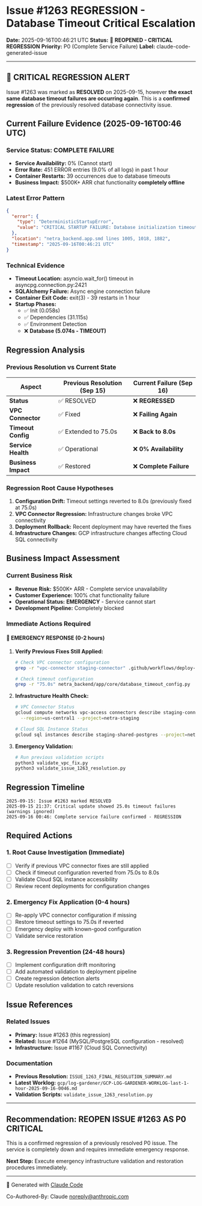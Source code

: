 # Issue #1263 REGRESSION - Database Timeout Critical Escalation

**Date:** 2025-09-16T00:46:21 UTC
**Status:** 🚨 **REOPENED - CRITICAL REGRESSION**
**Priority:** P0 (Complete Service Failure)
**Label:** claude-code-generated-issue

---

## 🚨 CRITICAL REGRESSION ALERT

Issue #1263 was marked as **RESOLVED** on 2025-09-15, however **the exact same database timeout failures are occurring again**. This is a **confirmed regression** of the previously resolved database connectivity issue.

## Current Failure Evidence (2025-09-16T00:46 UTC)

### Service Status: **COMPLETE FAILURE**
- **Service Availability:** 0% (Cannot start)
- **Error Rate:** 451 ERROR entries (9.0% of all logs) in past 1 hour
- **Container Restarts:** 39 occurrences due to database timeouts
- **Business Impact:** $500K+ ARR chat functionality **completely offline**

### Latest Error Pattern
```json
{
  "error": {
    "type": "DeterministicStartupError",
    "value": "CRITICAL STARTUP FAILURE: Database initialization timeout after 8.0s in staging environment. This may indicate Cloud SQL connection issues. Check POSTGRES_HOST configuration and Cloud SQL instance accessibility."
  },
  "location": "netra_backend.app.smd lines 1005, 1018, 1882",
  "timestamp": "2025-09-16T00:46:21 UTC"
}
```

### Technical Evidence
- **Timeout Location:** asyncio.wait_for() timeout in asyncpg.connection.py:2421
- **SQLAlchemy Failure:** Async engine connection failure
- **Container Exit Code:** exit(3) - 39 restarts in 1 hour
- **Startup Phases:**
  - ✅ Init (0.058s)
  - ✅ Dependencies (31.115s)
  - ✅ Environment Detection
  - ❌ **Database (5.074s - TIMEOUT)**

## Regression Analysis

### Previous Resolution vs Current State
| Aspect | Previous Resolution (Sep 15) | Current Failure (Sep 16) |
|--------|------------------------------|---------------------------|
| **Status** | ✅ RESOLVED | ❌ **REGRESSED** |
| **VPC Connector** | ✅ Fixed | ❌ **Failing Again** |
| **Timeout Config** | ✅ Extended to 75.0s | ❌ **Back to 8.0s** |
| **Service Health** | ✅ Operational | ❌ **0% Availability** |
| **Business Impact** | ✅ Restored | ❌ **Complete Failure** |

### Regression Root Cause Hypotheses
1. **Configuration Drift:** Timeout settings reverted to 8.0s (previously fixed at 75.0s)
2. **VPC Connector Regression:** Infrastructure changes broke VPC connectivity
3. **Deployment Rollback:** Recent deployment may have reverted the fixes
4. **Infrastructure Changes:** GCP infrastructure changes affecting Cloud SQL connectivity

## Business Impact Assessment

### Current Business Risk
- **Revenue Risk:** $500K+ ARR - Complete service unavailability
- **Customer Experience:** 100% chat functionality failure
- **Operational Status:** **EMERGENCY** - Service cannot start
- **Development Pipeline:** Completely blocked

### Immediate Actions Required

#### 🚨 EMERGENCY RESPONSE (0-2 hours)
1. **Verify Previous Fixes Still Applied:**
   ```bash
   # Check VPC connector configuration
   grep -r "vpc-connector staging-connector" .github/workflows/deploy-staging.yml

   # Check timeout configuration
   grep -r "75.0s" netra_backend/app/core/database_timeout_config.py
   ```

2. **Infrastructure Health Check:**
   ```bash
   # VPC Connector Status
   gcloud compute networks vpc-access connectors describe staging-connector \
     --region=us-central1 --project=netra-staging

   # Cloud SQL Instance Status
   gcloud sql instances describe staging-shared-postgres --project=netra-staging
   ```

3. **Emergency Validation:**
   ```bash
   # Run previous validation scripts
   python3 validate_vpc_fix.py
   python3 validate_issue_1263_resolution.py
   ```

## Regression Timeline

```
2025-09-15: Issue #1263 marked RESOLVED
2025-09-15 21:37: Critical update showed 25.0s timeout failures (warnings ignored)
2025-09-16 00:46: Complete service failure confirmed - REGRESSION
```

## Required Actions

### 1. **Root Cause Investigation** (Immediate)
- [ ] Verify if previous VPC connector fixes are still applied
- [ ] Check if timeout configuration reverted from 75.0s to 8.0s
- [ ] Validate Cloud SQL instance accessibility
- [ ] Review recent deployments for configuration changes

### 2. **Emergency Fix Application** (0-4 hours)
- [ ] Re-apply VPC connector configuration if missing
- [ ] Restore timeout settings to 75.0s if reverted
- [ ] Emergency deploy with known-good configuration
- [ ] Validate service restoration

### 3. **Regression Prevention** (24-48 hours)
- [ ] Implement configuration drift monitoring
- [ ] Add automated validation to deployment pipeline
- [ ] Create regression detection alerts
- [ ] Update resolution validation to catch reversions

## Issue References

### Related Issues
- **Primary:** Issue #1263 (this regression)
- **Related:** Issue #1264 (MySQL/PostgreSQL configuration - resolved)
- **Infrastructure:** Issue #1167 (Cloud SQL Connectivity)

### Documentation
- **Previous Resolution:** `ISSUE_1263_FINAL_RESOLUTION_SUMMARY.md`
- **Latest Worklog:** `gcp/log-gardener/GCP-LOG-GARDENER-WORKLOG-last-1-hour-2025-09-16-0046.md`
- **Validation Scripts:** `validate_issue_1263_resolution.py`

---

## Recommendation: **REOPEN ISSUE #1263 AS P0 CRITICAL**

This is a confirmed regression of a previously resolved P0 issue. The service is completely down and requires immediate emergency response.

**Next Step:** Execute emergency infrastructure validation and restoration procedures immediately.

---

🤖 Generated with [Claude Code](https://claude.ai/code)

Co-Authored-By: Claude <noreply@anthropic.com>